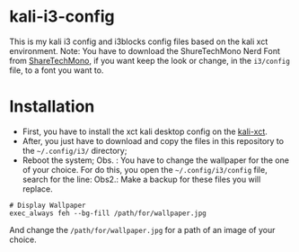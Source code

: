 # kali-i3-config
This is my kali i3 config and i3blocks config files based on the kali xct environment.
Note: You have to download the ShureTechMono Nerd Font from [ShareTechMono](https://github.com/ryanoasis/nerd-fonts/releases/download/v3.2.1/ShareTechMono.zip), if you want keep the look or change, in the ``` i3/config ``` file, to a font you want to.

# Installation
- First, you have to install the xct kali desktop config on the [kali-xct](https://github.com/xct/kali-clean).
- After, you just have to download and copy the files in this repository to the ``` ~/.config/i3/ ``` directory;
- Reboot the system;
Obs. : You have to change the wallpaper for the one of your choice. For do this, you open the ``` ~/.config/i3/config ``` file, search for the line:
Obs2.: Make a backup for these files you will replace.
```
# Display Wallpaper
exec_always feh --bg-fill /path/for/wallpaper.jpg
```
And change the ``` /path/for/wallpaper.jpg ``` for a path of an image of your choice.
